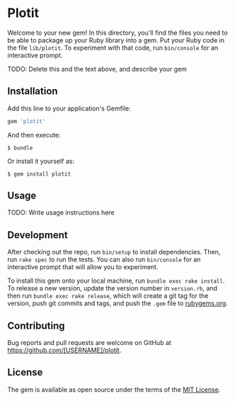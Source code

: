 # Plotit

Welcome to your new gem! In this directory, you'll find the files you need to be able to package up your Ruby library into a gem. Put your Ruby code in the file `lib/plotit`. To experiment with that code, run `bin/console` for an interactive prompt.

TODO: Delete this and the text above, and describe your gem

## Installation

Add this line to your application's Gemfile:

```ruby
gem 'plotit'
```

And then execute:

    $ bundle

Or install it yourself as:

    $ gem install plotit

## Usage

TODO: Write usage instructions here

## Development

After checking out the repo, run `bin/setup` to install dependencies. Then, run `rake spec` to run the tests. You can also run `bin/console` for an interactive prompt that will allow you to experiment.

To install this gem onto your local machine, run `bundle exec rake install`. To release a new version, update the version number in `version.rb`, and then run `bundle exec rake release`, which will create a git tag for the version, push git commits and tags, and push the `.gem` file to [rubygems.org](https://rubygems.org).

## Contributing

Bug reports and pull requests are welcome on GitHub at https://github.com/[USERNAME]/plotit.


## License

The gem is available as open source under the terms of the [MIT License](http://opensource.org/licenses/MIT).

